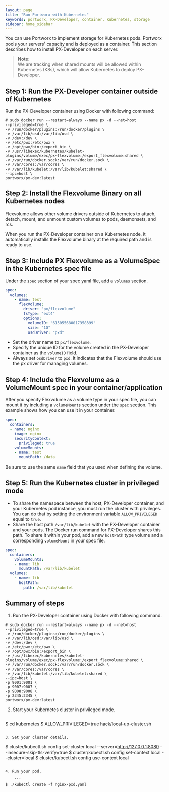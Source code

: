 ```yaml
---
layout: page
title: "Run Portworx with Kubernetes"
keywords: portworx, PX-Developer, container, Kubernetes, storage
sidebar: home_sidebar
---
```

You can use Portworx to implement storage for Kubernetes pods. Portworx pools your servers' capacity and is deployed as a container. This section describes how to install PX-Developer on each server.

>**Note:**<br/>We are tracking when shared mounts will be allowed within Kubernetes (K8s), which will allow Kubernetes to deploy PX-Developer.

## Step 1: Run the PX-Developer container outside of Kubernetes

Run the PX-Developer container using Docker with following command:

```
# sudo docker run --restart=always --name px -d --net=host
--privileged=true \
-v /run/docker/plugins:/run/docker/plugins \
-v /var/lib/osd:/var/lib/osd \
-v /dev:/dev \
-v /etc/pwx:/etc/pwx \
-v /opt/pwx/bin:/export_bin \
-v /usr/libexec/kubernetes/kubelet-plugins/volume/exec/px~flexvolume:/export_flexvolume:shared \
-v /var/run/docker.sock:/var/run/docker.sock \
-v /var/cores:/var/cores \
-v /var/lib/kubelet:/var/lib/kubelet:shared \
--ipc=host \
portworx/px-dev:latest
```

## Step 2: Install the Flexvolume Binary on all Kubernetes nodes

Flexvolume allows other volume drivers outside of Kubernetes to
attach, detach, mount, and unmount custom volumes to pods, daemonsets, and rcs.

When you run the PX-Developer container on a Kubernetes node, it automatically
installs the Flexvolume binary at the required path and is ready to use.

## Step 3: Include PX Flexvolume as a VolumeSpec in the Kubernetes spec file

Under the `spec` section of your spec yaml file, add a `volumes` section.

``` yaml
spec:
  volumes:
    - name: test
      flexVolume:
        driver: "px/flexvolume"
        fsType: "ext4"
        options:
          volumeID: "615055680017358399"
          size: "1G"
          osdDriver: "pxd"
```

* Set the driver name to `px/flexvolume`.
* Specify the unique ID for the volume created in the PX-Developer container as
the `volumeID` field.
* Always set `osdDriver` to `pxd`. It indicates that the Flexvolume
should use the px driver for managing volumes.

## Step 4: Include the Flexvolume as a VolumeMount spec in your container/application

After you specify Flexvolume as a volume type in your spec
file, you can mount it by including a `volumeMounts` section under the `spec` section. This example shows how you can use it in your container.

``` yaml
spec:
  containers:
  - name: nginx
    image: nginx
    securityContext:
      privileged: true
    volumeMounts:
    - name: test
      mountPath: /data
```

Be sure to use the same `name` field that you used when defining the volume.

## Step 5: Run the Kubernetes cluster in privileged mode

* To share the namespace between the host, PX-Developer container,
  and your Kubernetes pod instance, you must run the cluster with
  privileges. You can do that by setting the environment variable
  `ALLOW_PRIVILEGED` equal to `true`.
* Share the host path `/var/lib/kubelet` with the PX-Developer container and
  your pods. The Docker run command for PX-Developer shares this
  path. To share it within your pod, add a new `hostPath` type
  volume and a corresponding `volumeMount` in your spec file.

```yaml
spec:
  containers:
    volumeMounts:
    - name: lib
      mountPath: /var/lib/kubelet
  volumes:
    - name: lib
      hostPath:
        path: /var/lib/kubelet

```

## Summary of steps

1. Run the PX-Developer container using Docker with following command.

```
# sudo docker run --restart=always --name px -d --net=host
--privileged=true \
-v /run/docker/plugins:/run/docker/plugins \
-v /var/lib/osd:/var/lib/osd \
-v /dev:/dev \
-v /etc/pwx:/etc/pwx \
-v /opt/pwx/bin:/export_bin \
-v /usr/libexec/kubernetes/kubelet-plugins/volume/exec/px~flexvolume:/export_flexvolume:shared \
-v /var/run/docker.sock:/var/run/docker.sock \
-v /var/cores:/var/cores \
-v /var/lib/kubelet:/var/lib/kubelet:shared \
--ipc=host \
-p 9001:9001 \
-p 9007:9007 \
-p 9008:9008 \
-p 2345:2345 \
portworx/px-dev:latest
```

2. Start your Kubernetes cluster in privileged mode.

    ```
$ cd kubernetes
$ ALLOW_PRIVILEGED=true hack/local-up-cluster.sh
```

3. Set your cluster details.

   ```
$ cluster/kubectl.sh config set-cluster local --server=http://127.0.0.1:8080 --insecure-skip-tls-verify=true
$ cluster/kubectl.sh config set-context local --cluster=local
$ cluster/kubectl.sh config use-context local
```

4. Run your pod.

    ```
$ ./kubectl create -f nginx-pxd.yaml
```
